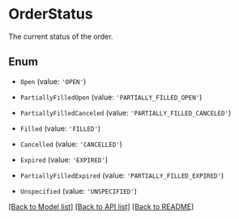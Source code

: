 # OrderStatus

The current status of the order.

## Enum

* `Open` (value: `'OPEN'`)

* `PartiallyFilledOpen` (value: `'PARTIALLY_FILLED_OPEN'`)

* `PartiallyFilledCanceled` (value: `'PARTIALLY_FILLED_CANCELED'`)

* `Filled` (value: `'FILLED'`)

* `Cancelled` (value: `'CANCELLED'`)

* `Expired` (value: `'EXPIRED'`)

* `PartiallyFilledExpired` (value: `'PARTIALLY_FILLED_EXPIRED'`)

* `Unspecified` (value: `'UNSPECIFIED'`)

[[Back to Model list]](../README.md#documentation-for-models) [[Back to API list]](../README.md#documentation-for-api-endpoints) [[Back to README]](../README.md)
